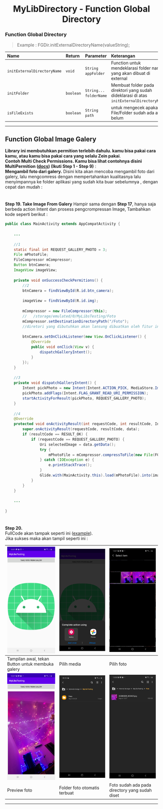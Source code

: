 <h1 align="center">
    MyLibDirectory - Function Global Directory
</h1>

### Function Global Directory
> Example : FGDir.initExternalDirectoryName(valueString);

| Name                        | Return    | Parameter              | Keterangan                                                                               |
|:----------------------------|:----------|:-----------------------|:-----------------------------------------------------------------------------------------|
| `initExternalDirectoryName` | `void`    | `String appFolder`     | Function untuk mendeklarasi folder nama yang akan dibuat di external                     |
| `initFolder`                | `boolean` | `String... folderName` | Membuat folder pada direktori yang sudah dideklarasi di atas `initExternalDirectoryName` |
| `isFileExists`              | `boolean` | `String path`          | untuk mengecek apakah File/Folder sudah ada atau belum                                   |

---

## Function Global Image Galery
**Library ini membutuhkan permition terlebih dahulu. kamu bisa pakai cara kamu, atau kamu bisa pakai cara yang selalu Zein pakai**.
\
**Contoh Multi Check Permissions. Kamu bisa lihat contohnya disini MultiPermition ([docs](https://github.com/gzeinnumer/MultiPermition)) (Ikuti Step 1 - Step 9)** :
\
**Mengambil foto dari galery.** Disini kita akan mencoba mengambil foto dari galery, lalu mengcomress dengan mempertahankan kualitasnya lalu menyimpannya ke folder aplikasi yang sudah kita buar sebelumnya , dengan cepat dan mudah :

#
**Step 19. Take Image From Galery**
Hampir sama dengan **Step 17**, hanya saja berbeda action Intent dan prosess pengcrompressan Image, Tambahkan kode seperti berikut :

```java
public class MainActivity extends AppCompatActivity {

    ...

    //1
    static final int REQUEST_GALLERY_PHOTO = 3;
    File mPhotoFile;
    FileCompressor mCompressor;
    Button btnCamera;
    ImageView imageView;

    private void onSuccessCheckPermitions() {
        //2
        btnCamera = findViewById(R.id.btn_camera);

        imageView = findViewById(R.id.img);

        mCompressor = new FileCompressor(this);
        //   /storage/emulated/0/MyLibsTesting/Foto
        mCompressor.setDestinationDirectoryPath("/Foto");
        //diretori yang dibutuhkan akan lansung dibuatkan oleh fitur ini 

        btnCamera.setOnClickListener(new View.OnClickListener() {
            @Override
            public void onClick(View v) {
                dispatchGalleryIntent();
            }
        });
    }

    //3
    private void dispatchGalleryIntent() {
        Intent pickPhoto = new Intent(Intent.ACTION_PICK, MediaStore.Images.Media.EXTERNAL_CONTENT_URI);
        pickPhoto.addFlags(Intent.FLAG_GRANT_READ_URI_PERMISSION);
        startActivityForResult(pickPhoto, REQUEST_GALLERY_PHOTO);
    }

    //4
    @Override
    protected void onActivityResult(int requestCode, int resultCode, Intent data) {
        super.onActivityResult(requestCode, resultCode, data);
        if (resultCode == RESULT_OK) {
            if (requestCode == REQUEST_GALLERY_PHOTO) {
                Uri selectedImage = data.getData();
                try {
                    mPhotoFile = mCompressor.compressToFile(new File(FGFile.getRealPathFromUri(getApplicationContext(),selectedImage)));
                } catch (IOException e) {
                    e.printStackTrace();
                }
                Glide.with(MainActivity.this).load(mPhotoFile).into(imageView);
            }
        }
    }
    
    ...

}
```

#
**Step 20.**
\
FullCode akan tampak seperti ini ([example](https://github.com/gzeinnumer/MyLibDirectory/blob/master/example/TakeImageFromGalery/MainActivity.java)).
\
Jika sukses maka akan tampil seperti ini :

|![](https://github.com/gzeinnumer/MyLibDirectory/blob/master/assets/example17.jpg)|![](https://github.com/gzeinnumer/MyLibDirectory/blob/master/assets/example18.jpg)|![](https://github.com/gzeinnumer/MyLibDirectory/blob/master/assets/example19.jpg)|
|--|--|--|
|Tampilan awal, tekan Button untuk membuka galery|Pilih media|Pilih foto|
|![](https://github.com/gzeinnumer/MyLibDirectory/blob/master/assets/example20.jpg)|![](https://github.com/gzeinnumer/MyLibDirectory/blob/master/assets/example13.jpg)|![](https://github.com/gzeinnumer/MyLibDirectory/blob/master/assets/example21.jpg)|![](https://github.com/gzeinnumer/MyLibDirectory/blob/master/assets/example22.jpg)|
|Preview foto|Folder foto otomatis terbuat|Foto sudah ada pada directory yang sudah diset|Detail pada galery|

---